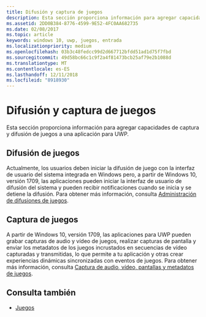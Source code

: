 ```yaml
---
title: Difusión y captura de juegos
description: Esta sección proporciona información para agregar capacidades de captura y difusión de juegos a una aplicación para UWP.
ms.assetid: 2DD0B384-8776-4599-9E52-4FC0AA682735
ms.date: 02/08/2017
ms.topic: article
keywords: windows 10, uwp, juegos, entrada
ms.localizationpriority: medium
ms.openlocfilehash: 03b3c48fedcc99d2d667712bfdd51ad1d75f7fbd
ms.sourcegitcommit: 49d58bc66c1c9f2a4f81473bcb25af79e2b1088d
ms.translationtype: MT
ms.contentlocale: es-ES
ms.lasthandoff: 12/11/2018
ms.locfileid: "8918930"
---
```

# <a name="game-broadcast-and-capture"></a>Difusión y captura de juegos

Esta sección proporciona información para agregar capacidades de captura y difusión de juegos a una aplicación para UWP.

## <a name="game-broadcasting"></a>Difusión de juegos
Actualmente, los usuarios deben iniciar la difusión de juego con la interfaz de usuario del sistema integrada en Windows pero, a partir de Windows 10, versión 1709, las aplicaciones pueden iniciar la interfaz de usuario de difusión del sistema y pueden recibir notificaciones cuando se inicia y se detiene la difusión. Para obtener más información, consulta [Administración de difusiones de juegos](manage-game-broadcasting.md).

## <a name="game-capture"></a>Captura de juegos
A partir de Windows 10, versión 1709, las aplicaciones para UWP pueden grabar capturas de audio y vídeo de juegos, realizar capturas de pantalla y enviar los metadatos de los juegos incrustados en secuencias de vídeo capturadas y transmitidas, lo que permite a tu aplicación y otras crear experiencias dinámicas sincronizadas con eventos de juegos. Para obtener más información, consulta [Captura de audio, vídeo, pantallas y metadatos de juegos](capture-game-audio-video-screenshots-and-metadata.md).



## <a name="see-also"></a>Consulta también

* [Juegos](index.md)